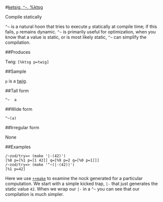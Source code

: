 #[ketsig, `^~`, %ktsg](#ktsg)

Compile statically

`^~` is a natural hoon that tries to execute `p` statically at compile time; if this fails, `p` remains dynamic. `^~` is primarily useful for optimization, when you know that a value is static, or is most likely static, `^~` can simplify the compilation.

##Produces

Twig: `[%ktsg p=twig]`

##Sample

`p` is a [twig]().

##Tall form

    ^~  a

##Wide form

    ^~(a)

##Irregular form

None

##Examples

    /~zod/try=> (make '|-(42)')
    [%8 p=[%1 p=[1 42]] q=[%9 p=2 q=[%0 p=1]]]
    /~zod/try=> (make '^~(|-(42))')
    [%1 p=42]

Here we use [`++make`]() to examine the nock generated for a particular computation. We start with a simple kicked trap, `|-` that just generates the static value `42`. When we wrap our `|-` in a `^~` you can see that our compilation is much simpler.